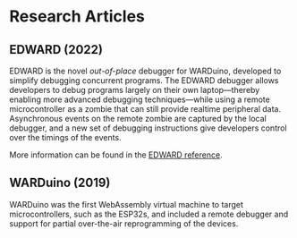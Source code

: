 <script setup>
import citation from '../components/citation.vue'
</script>

# Research Articles

## EDWARD (2022)

EDWARD is the novel <i>out-of-place</i> debugger for WARDuino, developed to simplify debugging concurrent programs. The EDWARD debugger allows developers to debug programs largely on their own laptop—thereby enabling more advanced debugging techniques—while using a remote microcontroller as a zombie that can still provide realtime peripheral data. Asynchronous events on the remote zombie are captured by the local debugger, and a new set of debugging instructions give developers control over the timings of the events.

More information can be found in the [EDWARD reference](/reference/edward/).

<citation file="/edward.bib" url="https://doi.org/10.1145/3546918.3546920"/>

## WARDuino (2019)

WARDuino was the first WebAssembly virtual machine to target microcontrollers, such as the ESP32s, and included a remote debugger and support for partial over-the-air reprogramming of the devices.

<citation file="/warduino.bib" url="https://doi.org/10.1145/3357390.3361029" />

